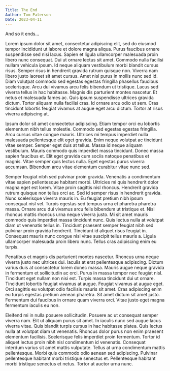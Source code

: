 ```yaml
---
Title: The End
Author: Tom Paterson
Date: 2023-04-11
---  
```

And so it ends...

Lorem ipsum dolor sit amet, consectetur adipiscing elit, sed do eiusmod tempor incididunt ut labore et dolore magna aliqua. Purus faucibus ornare suspendisse sed nisi lacus. Sapien et ligula ullamcorper malesuada proin libero nunc consequat. Dui ut ornare lectus sit amet. Commodo nulla facilisi nullam vehicula ipsum. Id neque aliquam vestibulum morbi blandit cursus risus. Semper risus in hendrerit gravida rutrum quisque non. Viverra nam libero justo laoreet sit amet cursus. Amet nisl purus in mollis nunc sed id. Diam volutpat commodo sed egestas egestas fringilla phasellus faucibus scelerisque. Arcu dui vivamus arcu felis bibendum ut tristique. Lacus sed viverra tellus in hac habitasse. Magnis dis parturient montes nascetur. Et netus et malesuada fames ac. Quis ipsum suspendisse ultrices gravida dictum. Tortor aliquam nulla facilisi cras. Id ornare arcu odio ut sem. Cras tincidunt lobortis feugiat vivamus at augue eget arcu dictum. Tortor at risus viverra adipiscing at.

Ipsum dolor sit amet consectetur adipiscing. Etiam tempor orci eu lobortis elementum nibh tellus molestie. Commodo sed egestas egestas fringilla. Arcu cursus vitae congue mauris. Ultrices mi tempus imperdiet nulla malesuada pellentesque elit eget gravida. Enim neque volutpat ac tincidunt vitae semper. Semper eget duis at tellus. Massa id neque aliquam vestibulum. Mauris commodo quis imperdiet massa tincidunt. Donec massa sapien faucibus et. Elit eget gravida cum sociis natoque penatibus et magnis. Vitae semper quis lectus nulla. Eget egestas purus viverra accumsan. Bibendum arcu vitae elementum curabitur vitae nunc sed.

Semper feugiat nibh sed pulvinar proin gravida. Venenatis a condimentum vitae sapien pellentesque habitant morbi. Ultricies mi quis hendrerit dolor magna eget est lorem. Vitae proin sagittis nisl rhoncus. Hendrerit gravida rutrum quisque non tellus orci ac. Sed id semper risus in hendrerit gravida. Nunc scelerisque viverra mauris in. Eu feugiat pretium nibh ipsum consequat nisl vel. Turpis egestas sed tempus urna et pharetra pharetra massa. Ornare arcu dui vivamus arcu felis bibendum ut tristique et. Nisl rhoncus mattis rhoncus urna neque viverra justo. Mi sit amet mauris commodo quis imperdiet massa tincidunt nunc. Quis lectus nulla at volutpat diam ut venenatis tellus in. Tincidunt praesent semper feugiat nibh sed pulvinar proin gravida hendrerit. Tincidunt id aliquet risus feugiat in. Consequat mauris nunc congue nisi vitae suscipit tellus mauris a. Ligula ullamcorper malesuada proin libero nunc. Tellus cras adipiscing enim eu turpis.

Penatibus et magnis dis parturient montes nascetur. Rhoncus urna neque viverra justo nec ultrices dui. Iaculis at erat pellentesque adipiscing. Dictum varius duis at consectetur lorem donec massa. Mauris augue neque gravida in fermentum et sollicitudin ac orci. Purus in massa tempor nec feugiat nisl. Tincidunt eget nullam non nisi est. Turpis massa tincidunt dui ut ornare. Tincidunt lobortis feugiat vivamus at augue. Feugiat vivamus at augue eget. Orci sagittis eu volutpat odio facilisis mauris sit amet. Cras adipiscing enim eu turpis egestas pretium aenean pharetra. Sit amet dictum sit amet justo. Fermentum dui faucibus in ornare quam viverra orci. Vitae justo eget magna fermentum iaculis eu non.

Eleifend mi in nulla posuere sollicitudin. Posuere ac ut consequat semper viverra nam. Elit ut aliquam purus sit amet. In iaculis nunc sed augue lacus viverra vitae. Quis blandit turpis cursus in hac habitasse platea. Quis lectus nulla at volutpat diam ut venenatis. Rhoncus dolor purus non enim praesent elementum facilisis. Scelerisque felis imperdiet proin fermentum. Tortor id aliquet lectus proin nibh nisl condimentum id venenatis. Consequat interdum varius sit amet mattis vulputate. Tellus at urna condimentum mattis pellentesque. Morbi quis commodo odio aenean sed adipiscing. Pulvinar pellentesque habitant morbi tristique senectus et. Pellentesque habitant morbi tristique senectus et netus. Tortor at auctor urna nunc.
